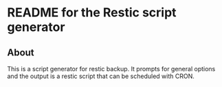 # README for the Restic script generator

## About

  This is a script generator for restic backup.  It prompts for general options and the output is a restic script that can be scheduled with CRON.
